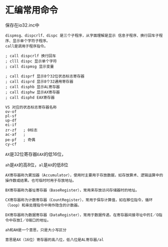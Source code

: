 # 汇编常用命令

保存在io32.inc中



```assembly
dispmsg、dispcrlf、dispc 是三个子程序，从字面理解是显示 信息子程序、换行回车子程序、显示单个字符子程序。
call是调用子程序指令。

; call dispcrlf 换行回车
; clll dispc 显示单个字符
; call dispmsg 显示变量
```





```assembly
; call disprf 显示8个32位状态标志寄存器
; call disprd 显示8个32通用寄存器
; call disphb 显示AL寄存器
; call disphw 显示AX寄存器
; call disphd EAX寄存器
```



```assembly
VS 对应的状态标志寄存器名称
ov-of
pl-sf
up-df
ei-if
zr-zf	; 0标志
ac-af	; 
pe-pf	; 奇偶
cy-cf
```



`AX`是32位寄存器`EAX`的低16位，

`ah`是`AX`的高8位，`al`是`AX`的低8位



```
AX寄存器称为累加器（Accumulator），使用时主要用于存放数据，如存放算术、逻辑运算中的操作数或结果。也可临时时用于存放地址。

BX寄存器称为基址寄存器（BaseRegister），常用来存放访问存储器时的地址。

CX寄存器称为计数寄存器（CountRegister），常用于保存计算值，如在移位指令，循环（loop）和串处理指令中用作隐含的计数器。

DX寄存器称为数据寄存器（DataRegister），常用于数据传递。在寄存器间接寻址中的I／O指令中存放I／O端口的地址。
```



```
ah和AH是一个意思，只是大小写区分

意思是AX（16位）寄存器的高八位，低八位是AL寄存器/al
```

